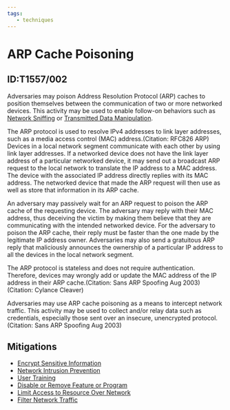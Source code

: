 ```yaml
---
tags:
   - techniques
---
```

# ARP Cache Poisoning
## ID:T1557/002
Adversaries may poison Address Resolution Protocol (ARP) caches to position themselves between the communication of two or more networked devices. This activity may be used to enable follow-on behaviors such as [Network Sniffing](/mitre/techniques/T1040) or [Transmitted Data Manipulation](/mitre/techniques/T1565/002).

The ARP protocol is used to resolve IPv4 addresses to link layer addresses, such as a media access control (MAC) address.(Citation: RFC826 ARP) Devices in a local network segment communicate with each other by using link layer addresses. If a networked device does not have the link layer address of a particular networked device, it may send out a broadcast ARP request to the local network to translate the IP address to a MAC address. The device with the associated IP address directly replies with its MAC address. The networked device that made the ARP request will then use as well as store that information in its ARP cache.

An adversary may passively wait for an ARP request to poison the ARP cache of the requesting device. The adversary may reply with their MAC address, thus deceiving the victim by making them believe that they are communicating with the intended networked device. For the adversary to poison the ARP cache, their reply must be faster than the one made by the legitimate IP address owner. Adversaries may also send a gratuitous ARP reply that maliciously announces the ownership of a particular IP address to all the devices in the local network segment.

The ARP protocol is stateless and does not require authentication. Therefore, devices may wrongly add or update the MAC address of the IP address in their ARP cache.(Citation: Sans ARP Spoofing Aug 2003)(Citation: Cylance Cleaver)

Adversaries may use ARP cache poisoning as a means to intercept network traffic. This activity may be used to collect and/or relay data such as credentials, especially those sent over an insecure, unencrypted protocol.(Citation: Sans ARP Spoofing Aug 2003)

## Mitigations
* [Encrypt Sensitive Information](/mitre/mitigations/M1041)
* [Network Intrusion Prevention](/mitre/mitigations/M1031)
* [User Training](/mitre/mitigations/M1017)
* [Disable or Remove Feature or Program](/mitre/mitigations/M1042)
* [Limit Access to Resource Over Network](/mitre/mitigations/M1035)
* [Filter Network Traffic](/mitre/mitigations/M1037)
